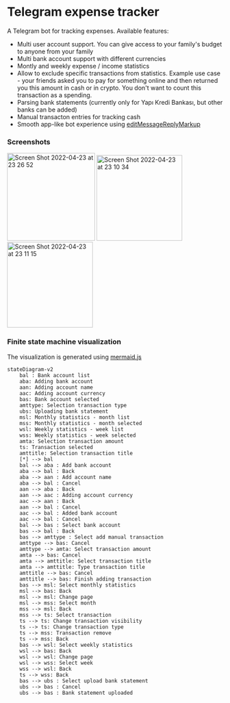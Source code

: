 # Telegram expense tracker

A Telegram bot for tracking expenses. Available features:
- Multi user account support. You can give access to your family's budget to anyone from your family
- Multi bank account support with different currencies
- Montly and weekly expense / income statistics
- Allow to exclude specific transactions from statistics. Example use case - your friends asked you to pay for something online and then returned you this amount in cash or in crypto. You don't want to count this transaction as a spending.
- Parsing bank statements (currently only for Yapı Kredi Bankası, but other banks can be added)
- Manual transacton entries for tracking cash
- Smooth app-like bot experience using [editMessageReplyMarkup](https://core.telegram.org/bots/api#editmessagereplymarkup)

### Screenshots

<div float="left">
<img width="205" alt="Screen Shot 2022-04-23 at 23 26 52" src="https://user-images.githubusercontent.com/22447849/164944999-b32acb46-cb23-4d6d-b128-64c5b47b0239.png">
<img width="200" alt="Screen Shot 2022-04-23 at 23 10 34" src="https://user-images.githubusercontent.com/22447849/164944660-5bd8b731-0fbf-4ab4-b73b-3cab46a89d28.png">
<img width="200" alt="Screen Shot 2022-04-23 at 23 11 15" src="https://user-images.githubusercontent.com/22447849/164944648-9e483011-d590-4d3d-abdf-553f138e52cf.png">
</p>

### Finite state machine visualization

The visualization is generated using [mermaid.js](https://github.blog/2022-02-14-include-diagrams-markdown-files-mermaid/)
```mermaid
stateDiagram-v2
    bal : Bank account list
    aba: Adding bank account
    aan: Adding account name
    aac: Adding account currency
    bas: Bank account selected
    amttype: Selection transaction type
    ubs: Uploading bank statement
    msl: Monthly statistics - month list
    mss: Monthly statistics - month selected
    wsl: Weekly statistics - week list
    wss: Weekly statistics - week selected
    amta: Selection transaction amount
    ts: Transaction selected
    amttitle: Selection transaction title
    [*] --> bal 
    bal --> aba : Add bank account
    aba --> bal : Back
    aba --> aan : Add account name
    aba --> bal : Cancel
    aan --> aba : Back
    aan --> aac : Adding account currency
    aac --> aan : Back
    aan --> bal : Cancel
    aac --> bal : Added bank account
    aac --> bal : Cancel
    bal --> bas : Select bank account
    bas --> bal : Back
    bas --> amttype : Select add manual transaction
    amttype --> bas: Cancel
    amttype --> amta: Select transaction amount
    amta --> bas: Cancel
    amta --> amttitle: Select transaction title
    amta --> amttitle: Type transaction title
    amttitle --> bas: Cancel
    amttitle --> bas: Finish adding transaction
    bas --> msl: Select monthly statistics
    msl --> bas: Back
    msl --> msl: Change page
    msl --> mss: Select month
    mss --> msl: Back
    mss --> ts: Select transaction
    ts --> ts: Change transaction visibility
    ts --> ts: Change transaction type 
    ts --> mss: Transaction remove
    ts --> mss: Back
    bas --> wsl: Select weekly statistics
    wsl --> bas: Back
    wsl --> wsl: Change page
    wsl --> wss: Select week
    wss --> wsl: Back
    ts --> wss: Back
    bas --> ubs : Select upload bank statement
    ubs --> bas : Cancel
    ubs --> bas : Bank statement uploaded    
    
```

